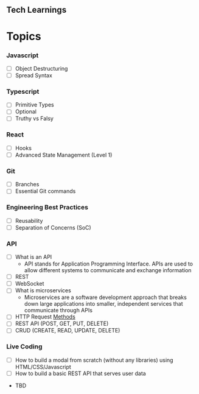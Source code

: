 ## Tech Learnings

# Topics

### Javascript

- [ ] Object Destructuring
- [ ] Spread Syntax

### Typescript

- [ ] Primitive Types
- [ ] Optional
- [ ] Truthy vs Falsy

### React

- [ ] Hooks
- [ ] Advanced State Management (Level 1)

### Git

- [ ] Branches
- [ ] Essential Git commands

### Engineering Best Practices

- [ ] Reusability
- [ ] Separation of Concerns (SoC)

### API

- [ ] What is an API
  - API stands for Application Programming Interface. APIs are used to allow different systems to communicate and exchange information
- [ ] REST
- [ ] WebSocket
- [ ] What is microservices
  - Microservices are a software development approach that breaks down large applications into smaller, independent services that communicate through APIs
- [ ] HTTP Request [Methods](https://developer.mozilla.org/en-US/docs/Web/HTTP/Methods)
- [ ] REST API (POST, GET, PUT, DELETE)
- [ ] CRUD (CREATE, READ, UPDATE, DELETE)

### Live Coding

- [ ] How to build a modal from scratch (without any libraries) using HTML/CSS/Javascript
- [ ] How to build a basic REST API that serves user data
- TBD
